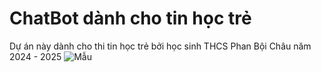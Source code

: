 # ChatBot dành cho tin học trẻ
Dự án này dành cho thi tin học trẻ bởi học sinh THCS Phan Bội Châu năm 2024 - 2025
![Mẫu](idk.png)
